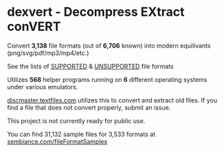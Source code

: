 # dexvert - **D**ecompress **EX**tract con**VERT**
Convert **3,138** file formats (out of **6,706** known) into modern equilivants (png/svg/pdf/mp3/mp4/etc.)

See the lists of [SUPPORTED](SUPPORTED.md) & [UNSUPPORTED](UNSUPPORTED.md) file formats

Utilizes **568** helper programs running on **6** different operating systems under various emulators.

[discmaster.textfiles.com](http://discmaster.textfiles.com/) utilizes this to convert and extract old files. If you find a file that does not convert properly, submit an issue.

This project is not currently ready for public use.

You can find 31,132 sample files for 3,533 formats at [sembiance.com/fileFormatSamples](https://sembiance.com/fileFormatSamples/)
